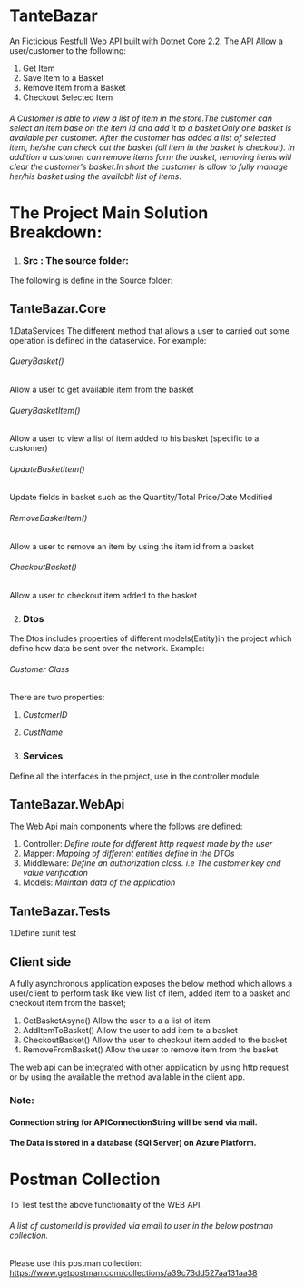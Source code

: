 # TanteBazar
An Ficticious Restfull Web API built with Dotnet Core 2.2.
The API Allow a user/customer to the following: 
1. Get Item
2. Save Item to a Basket
3. Remove Item from a Basket
4. Checkout Selected Item

###### A Customer is able to view a list of item in the store.The customer can select an item base on the item id and add it to a basket.Only one basket is available per customer. After the customer has added a list of selected item, he/she can check out the basket (all item in the basket is checkout). In addition a customer can remove items form the basket, removing items will clear the customer's basket.In short the customer is allow to fully manage her/his basket using the availablt list of items.  



# The Project Main Solution Breakdown:
 1. ### Src : The source folder:
 The following is define in the Source folder:
 ## TanteBazar.Core
 1.DataServices
The different method that allows a user to carried out some operation is defined in the dataservice.
For example: 
###### QueryBasket()
Allow a user to get available item from the basket
###### QueryBasketItem()
Allow a user to view a list of item added to his basket (specific to a customer)
###### UpdateBasketItem()
Update fields in basket such as the Quantity/Total Price/Date Modified
###### RemoveBasketItem()
Allow a user to remove an item by using the item id from a basket
###### CheckoutBasket()
Allow a user to checkout item added to the basket

2. ### Dtos
The Dtos includes properties of different models(Entity)in the project which define how data be sent over the network.
Example:
 ###### Customer Class
There are two properties: 
1. _CustomerID_
2. _CustName_

3. ### Services
Define all the interfaces in the project, use in the controller module.

## TanteBazar.WebApi 
The Web Api main components where the follows are defined:
1. Controller:
_Define route for different http request made by the user_
2. Mapper:
_Mapping of different entities define in the DTOs_
3. Middleware:
_Define an authorization class. i.e The customer key and value verification_
4. Models:
_Maintain data of the application_  

## TanteBazar.Tests
1.Define xunit test

## Client side
A fully asynchronous application exposes the below method which allows a user/client to perform task like view list of item,
added item to a basket and checkout item from the basket;
1. GetBasketAsync()
Allow the user to a a list of item 
2. AddItemToBasket()
Allow the user to add item to a basket
3. CheckoutBasket()
Allow the user to checkout item added to the basket
4. RemoveFromBasket()
Allow the user to remove item from the basket

The web api can be integrated with other application by using http request or by using the available the method available in the client app.

### Note: 
#### Connection string for APIConnectionString will be send via mail.
#### The Data is stored in a database (SQl Server) on Azure Platform.

# Postman Collection
To Test test the above functionality of the WEB API.
###### A list of customerId is provided via email to user in the below postman collection.

Please use this postman collection: 
https://www.getpostman.com/collections/a39c73dd527aa131aa38
